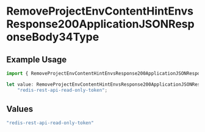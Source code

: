 # RemoveProjectEnvContentHintEnvsResponse200ApplicationJSONResponseBody34Type

## Example Usage

```typescript
import { RemoveProjectEnvContentHintEnvsResponse200ApplicationJSONResponseBody34Type } from "@simplesagar/vercel/models/removeprojectenvop.js";

let value: RemoveProjectEnvContentHintEnvsResponse200ApplicationJSONResponseBody34Type =
    "redis-rest-api-read-only-token";
```

## Values

```typescript
"redis-rest-api-read-only-token"
```